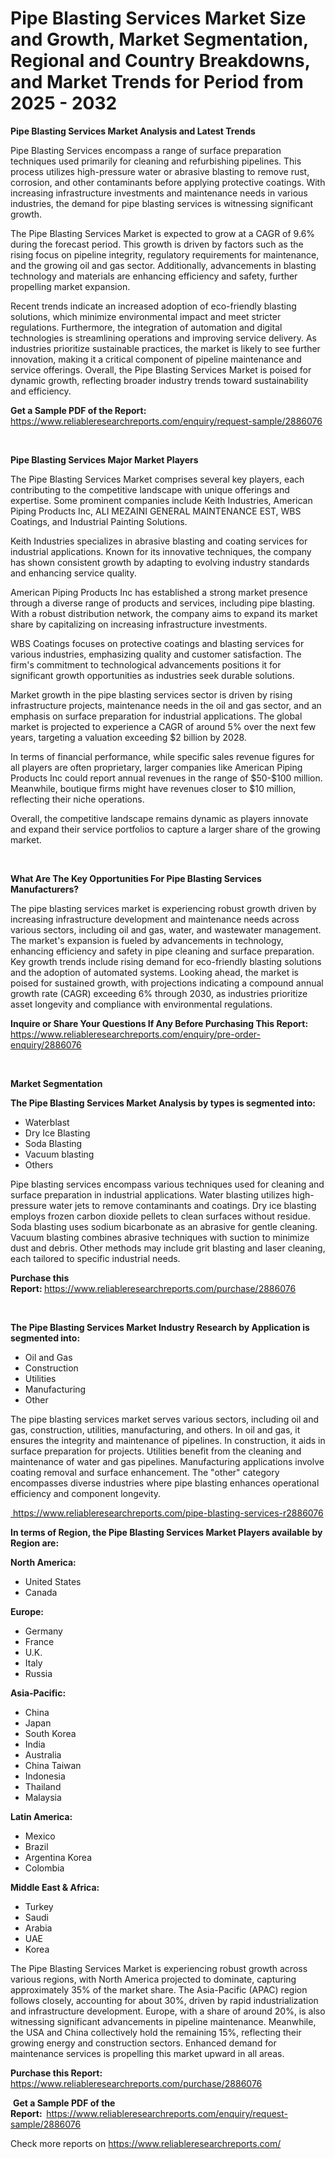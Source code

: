 <p><h1>Pipe Blasting Services Market Size and Growth, Market Segmentation, Regional and Country Breakdowns, and Market Trends for Period from 2025 -  2032</h1></p><p><strong>Pipe Blasting Services Market Analysis and Latest Trends</strong></p>
<p><p>Pipe Blasting Services encompass a range of surface preparation techniques used primarily for cleaning and refurbishing pipelines. This process utilizes high-pressure water or abrasive blasting to remove rust, corrosion, and other contaminants before applying protective coatings. With increasing infrastructure investments and maintenance needs in various industries, the demand for pipe blasting services is witnessing significant growth.</p><p>The Pipe Blasting Services Market is expected to grow at a CAGR of 9.6% during the forecast period. This growth is driven by factors such as the rising focus on pipeline integrity, regulatory requirements for maintenance, and the growing oil and gas sector. Additionally, advancements in blasting technology and materials are enhancing efficiency and safety, further propelling market expansion.</p><p>Recent trends indicate an increased adoption of eco-friendly blasting solutions, which minimize environmental impact and meet stricter regulations. Furthermore, the integration of automation and digital technologies is streamlining operations and improving service delivery. As industries prioritize sustainable practices, the market is likely to see further innovation, making it a critical component of pipeline maintenance and service offerings. Overall, the Pipe Blasting Services Market is poised for dynamic growth, reflecting broader industry trends toward sustainability and efficiency.</p></p>
<p><strong>Get a Sample PDF of the Report:&nbsp;</strong> <a href="https://www.reliableresearchreports.com/enquiry/request-sample/2886076?utm_campaign=3124&utm_medium=2&utm_source=Github&utm_content=ia&utm_term=13032025&utm_id=pipe-blasting-services">https://www.reliableresearchreports.com/enquiry/request-sample/2886076</a></p>
<p>&nbsp;</p>
<p><strong>Pipe Blasting Services Major Market Players</strong></p>
<p><p>The Pipe Blasting Services Market comprises several key players, each contributing to the competitive landscape with unique offerings and expertise. Some prominent companies include Keith Industries, American Piping Products Inc, ALI MEZAINI GENERAL MAINTENANCE EST, WBS Coatings, and Industrial Painting Solutions.</p><p>Keith Industries specializes in abrasive blasting and coating services for industrial applications. Known for its innovative techniques, the company has shown consistent growth by adapting to evolving industry standards and enhancing service quality.</p><p>American Piping Products Inc has established a strong market presence through a diverse range of products and services, including pipe blasting. With a robust distribution network, the company aims to expand its market share by capitalizing on increasing infrastructure investments.</p><p>WBS Coatings focuses on protective coatings and blasting services for various industries, emphasizing quality and customer satisfaction. The firm's commitment to technological advancements positions it for significant growth opportunities as industries seek durable solutions.</p><p>Market growth in the pipe blasting services sector is driven by rising infrastructure projects, maintenance needs in the oil and gas sector, and an emphasis on surface preparation for industrial applications. The global market is projected to experience a CAGR of around 5% over the next few years, targeting a valuation exceeding $2 billion by 2028.</p><p>In terms of financial performance, while specific sales revenue figures for all players are often proprietary, larger companies like American Piping Products Inc could report annual revenues in the range of $50-$100 million. Meanwhile, boutique firms might have revenues closer to $10 million, reflecting their niche operations.</p><p>Overall, the competitive landscape remains dynamic as players innovate and expand their service portfolios to capture a larger share of the growing market.</p></p>
<p>&nbsp;</p>
<p><strong>What Are The Key Opportunities For Pipe Blasting Services Manufacturers?</strong></p>
<p><p>The pipe blasting services market is experiencing robust growth driven by increasing infrastructure development and maintenance needs across various sectors, including oil and gas, water, and wastewater management. The market's expansion is fueled by advancements in technology, enhancing efficiency and safety in pipe cleaning and surface preparation. Key growth trends include rising demand for eco-friendly blasting solutions and the adoption of automated systems. Looking ahead, the market is poised for sustained growth, with projections indicating a compound annual growth rate (CAGR) exceeding 6% through 2030, as industries prioritize asset longevity and compliance with environmental regulations.</p></p>
<p><strong>Inquire or Share Your Questions If Any Before Purchasing This Report:</strong> <a href="https://www.reliableresearchreports.com/enquiry/pre-order-enquiry/2886076?utm_campaign=3124&utm_medium=2&utm_source=Github&utm_content=ia&utm_term=13032025&utm_id=pipe-blasting-services">https://www.reliableresearchreports.com/enquiry/pre-order-enquiry/2886076</a></p>
<p>&nbsp;</p>
<p><strong>Market Segmentation</strong></p>
<p><strong>The Pipe Blasting Services Market Analysis by types is segmented into:</strong></p>
<p><ul><li>Waterblast</li><li>Dry Ice Blasting</li><li>Soda Blasting</li><li>Vacuum blasting</li><li>Others</li></ul></p>
<p><p>Pipe blasting services encompass various techniques used for cleaning and surface preparation in industrial applications. Water blasting utilizes high-pressure water jets to remove contaminants and coatings. Dry ice blasting employs frozen carbon dioxide pellets to clean surfaces without residue. Soda blasting uses sodium bicarbonate as an abrasive for gentle cleaning. Vacuum blasting combines abrasive techniques with suction to minimize dust and debris. Other methods may include grit blasting and laser cleaning, each tailored to specific industrial needs.</p></p>
<p><strong>Purchase this Report:&nbsp;</strong><a href="https://www.reliableresearchreports.com/purchase/2886076?utm_campaign=3124&utm_medium=2&utm_source=Github&utm_content=ia&utm_term=13032025&utm_id=pipe-blasting-services">https://www.reliableresearchreports.com/purchase/2886076</a></p>
<p>&nbsp;</p>
<p><strong>The Pipe Blasting Services Market Industry Research by Application is segmented into:</strong></p>
<p><ul><li>Oil and Gas</li><li>Construction</li><li>Utilities</li><li>Manufacturing</li><li>Other</li></ul></p>
<p><p>The pipe blasting services market serves various sectors, including oil and gas, construction, utilities, manufacturing, and others. In oil and gas, it ensures the integrity and maintenance of pipelines. In construction, it aids in surface preparation for projects. Utilities benefit from the cleaning and maintenance of water and gas pipelines. Manufacturing applications involve coating removal and surface enhancement. The "other" category encompasses diverse industries where pipe blasting enhances operational efficiency and component longevity.</p></p>
<p><a href="https://www.reliableresearchreports.com/pipe-blasting-services-r2886076?utm_campaign=3124&utm_medium=2&utm_source=Github&utm_content=ia&utm_term=13032025&utm_id=pipe-blasting-services">&nbsp;https://www.reliableresearchreports.com/pipe-blasting-services-r2886076</a></p>
<p><strong>In terms of Region, the Pipe Blasting Services Market Players available by Region are:</strong></p>
<p>
    <p> <strong> North America: </strong>
        <ul>
            <li>United States</li>
            <li>Canada</li>
        </ul>
        </p> 
    <p> <strong> Europe: </strong>
        <ul>
            <li>Germany</li>
            <li>France</li>
            <li>U.K.</li>
            <li>Italy</li>
            <li>Russia</li>
        </ul>
        </p> 
    <p> <strong> Asia-Pacific: </strong>
        <ul>
            <li>China</li>
            <li>Japan</li>
            <li>South Korea</li>
            <li>India</li>
            <li>Australia</li>
            <li>China Taiwan</li>
            <li>Indonesia</li>
            <li>Thailand</li>
            <li>Malaysia</li>
        </ul>
        </p> 
    <p> <strong> Latin America: </strong>
        <ul>
            <li>Mexico</li>
            <li>Brazil</li>
            <li>Argentina Korea</li>
            <li>Colombia</li>
        </ul>
        </p> 
    <p> <strong> Middle East & Africa: </strong>
        <ul>
            <li>Turkey</li>
            <li>Saudi</li>
            <li>Arabia</li>
            <li>UAE</li>
            <li>Korea</li>
        </ul>
    </p>
    </p>
<p><p>The Pipe Blasting Services Market is experiencing robust growth across various regions, with North America projected to dominate, capturing approximately 35% of the market share. The Asia-Pacific (APAC) region follows closely, accounting for about 30%, driven by rapid industrialization and infrastructure development. Europe, with a share of around 20%, is also witnessing significant advancements in pipeline maintenance. Meanwhile, the USA and China collectively hold the remaining 15%, reflecting their growing energy and construction sectors. Enhanced demand for maintenance services is propelling this market upward in all areas.</p></p>
<p><strong>Purchase this Report: </strong><a href="https://www.reliableresearchreports.com/purchase/2886076?utm_campaign=3124&utm_medium=2&utm_source=Github&utm_content=ia&utm_term=13032025&utm_id=pipe-blasting-services">https://www.reliableresearchreports.com/purchase/2886076</a></p>
<p>&nbsp;<strong>Get a Sample PDF of the Report:&nbsp;&nbsp;</strong><a href="https://www.reliableresearchreports.com/enquiry/request-sample/2886076?utm_campaign=3124&utm_medium=2&utm_source=Github&utm_content=ia&utm_term=13032025&utm_id=pipe-blasting-services">https://www.reliableresearchreports.com/enquiry/request-sample/2886076</a></p>
<p><strong></strong></p>
<p>Check more reports on <a href="https://www.reliableresearchreports.com/?utm_campaign=3124&utm_medium=2&utm_source=Github&utm_content=ia&utm_term=13032025&utm_id=pipe-blasting-services">https://www.reliableresearchreports.com/</a></p>